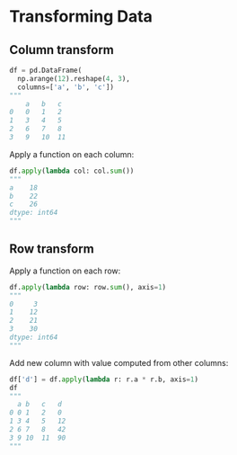 # Transforming Data

## Column transform

```py
df = pd.DataFrame(
  np.arange(12).reshape(4, 3), 
  columns=['a', 'b', 'c'])
"""
	a	b   c
0	0	1   2
1	3	4   5
2	6	7   8
3	9	10  11
```

Apply a function on each column:
```py
df.apply(lambda col: col.sum())
"""
a    18
b    22
c    26
dtype: int64
"""
```


## Row transform
Apply a function on each row:
```py
df.apply(lambda row: row.sum(), axis=1)
"""
0     3
1    12
2    21
3    30
dtype: int64
"""
```

Add new column with value computed from other columns:
```py
df['d'] = df.apply(lambda r: r.a * r.b, axis=1)
df
"""
  a b   c   d
0 0 1   2   0
1 3 4   5   12
2 6 7   8   42
3 9 10  11	90
"""
```
